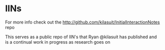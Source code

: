 # IINs

For more info check out the <http://github.com/kilasuit/InitialInteractionNotes> repo

This serves as a public repo of IIN's that Ryan @kilasuit has published and is a continual work in progress as research goes on
